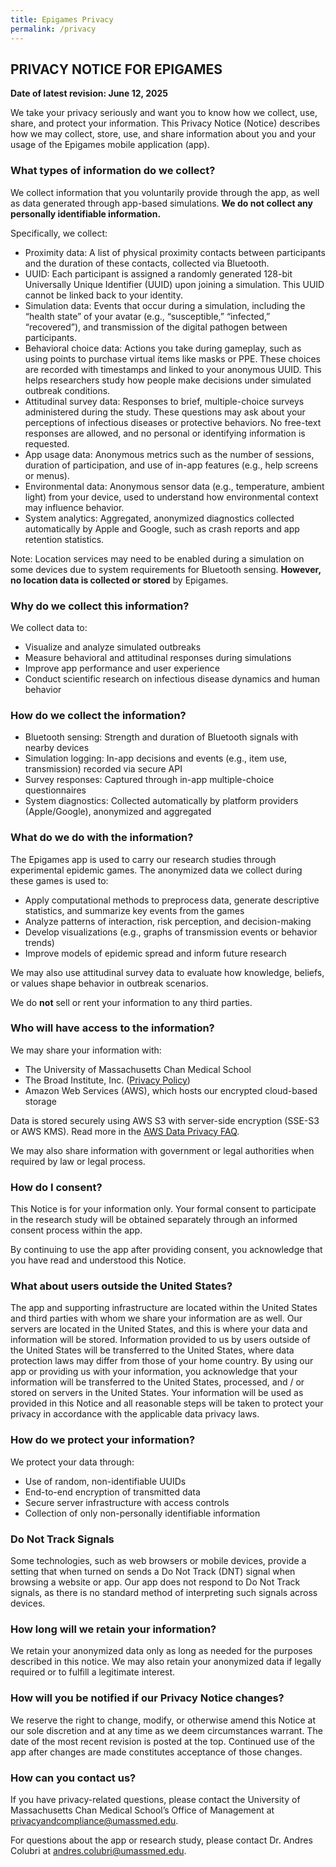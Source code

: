 ```yaml
---
title: Epigames Privacy
permalink: /privacy
---
```


## PRIVACY NOTICE FOR EPIGAMES

**Date of latest revision: June 12, 2025**

We take your privacy seriously and want you to know how we collect, use, share, and protect your information. This Privacy Notice (Notice) describes how we may collect, store, use, and share information about you and your usage of the Epigames mobile application (app).

### What types of information do we collect?

We collect information that you voluntarily provide through the app, as well as data generated through app-based simulations. **We do not collect any personally identifiable information.**

Specifically, we collect:
- Proximity data: A list of physical proximity contacts between participants and the duration of these contacts, collected via Bluetooth.
- UUID: Each participant is assigned a randomly generated 128-bit Universally Unique Identifier (UUID) upon joining a simulation. This UUID cannot be linked back to your identity.
- Simulation data: Events that occur during a simulation, including the “health state” of your avatar (e.g., “susceptible,” “infected,” “recovered”), and transmission of the digital pathogen between participants.
- Behavioral choice data: Actions you take during gameplay, such as using points to purchase virtual items like masks or PPE. These choices are recorded with timestamps and linked to your anonymous UUID. This helps researchers study how people make decisions under simulated outbreak conditions.
- Attitudinal survey data: Responses to brief, multiple-choice surveys administered during the study. These questions may ask about your perceptions of infectious diseases or protective behaviors. No free-text responses are allowed, and no personal or identifying information is requested.
- App usage data: Anonymous metrics such as the number of sessions, duration of participation, and use of in-app features (e.g., help screens or menus).
- Environmental data: Anonymous sensor data (e.g., temperature, ambient light) from your device, used to understand how environmental context may influence behavior.
- System analytics: Aggregated, anonymized diagnostics collected automatically by Apple and Google, such as crash reports and app retention statistics.

Note: Location services may need to be enabled during a simulation on some devices due to system requirements for Bluetooth sensing. **However, no location data is collected or stored** by Epigames.

### Why do we collect this information?

We collect data to:

- Visualize and analyze simulated outbreaks
- Measure behavioral and attitudinal responses during simulations
- Improve app performance and user experience
- Conduct scientific research on infectious disease dynamics and human behavior

### How do we collect the information?

- Bluetooth sensing: Strength and duration of Bluetooth signals with nearby devices
- Simulation logging: In-app decisions and events (e.g., item use, transmission) recorded via secure API
- Survey responses: Captured through in-app multiple-choice questionnaires
- System diagnostics: Collected automatically by platform providers (Apple/Google), anonymized and aggregated

### What do we do with the information?

The Epigames app is used to carry our research studies through experimental epidemic games. The anonymized data we collect during these games is used to:

- Apply computational methods to preprocess data, generate descriptive statistics, and summarize key events from the games
- Analyze patterns of interaction, risk perception, and decision-making
- Develop visualizations (e.g., graphs of transmission events or behavior trends)
- Improve models of epidemic spread and inform future research

We may also use attitudinal survey data to evaluate how knowledge, beliefs, or values shape behavior in outbreak scenarios.

We do **not** sell or rent your information to any third parties.

### Who will have access to the information?

We may share your information with:
- The University of Massachusetts Chan Medical School
- The Broad Institute, Inc. ([Privacy Policy](https://www.broadinstitute.org/contact-us/privacy-policy-broad-institute-website))
- Amazon Web Services (AWS), which hosts our encrypted cloud-based storage

Data is stored securely using AWS S3 with server-side encryption (SSE-S3 or AWS KMS). Read more in the [AWS Data Privacy FAQ](https://aws.amazon.com/compliance/data-privacy-faq/).

We may also share information with government or legal authorities when required by law or legal process.

### How do I consent?

This Notice is for your information only. Your formal consent to participate in the research study will be obtained separately through an informed consent process within the app.

By continuing to use the app after providing consent, you acknowledge that you have read and understood this Notice.

### What about users outside the United States?

The app and supporting infrastructure are located within the United States and third parties with whom we share your information are as well. Our servers are located in the United States, and this is where your data and information will be stored. Information provided to us by users outside of the United States will be transferred to the United States, where data protection laws may differ from those of your home country. By using our app or providing us with your information, you acknowledge that your information will be transferred to the United States, processed, and / or stored on servers in the United States. Your information will be used as provided in this Notice and all reasonable steps will be taken to protect your privacy in accordance with the applicable data privacy laws.

### How do we protect your information?

We protect your data through:

- Use of random, non-identifiable UUIDs
- End-to-end encryption of transmitted data
- Secure server infrastructure with access controls
- Collection of only non-personally identifiable information

### Do Not Track Signals

Some technologies, such as web browsers or mobile devices, provide a setting that when turned on sends a Do Not Track (DNT) signal when browsing a website or app. Our app does not respond to Do Not Track signals, as there is no standard method of interpreting such signals across devices.

### How long will we retain your information?

We retain your anonymized data only as long as needed for the purposes described in this notice. We may also retain your anonymized data if legally required or to fulfill a legitimate interest.

### How will you be notified if our Privacy Notice changes?

We reserve the right to change, modify, or otherwise amend this Notice at our sole discretion and at any time as we deem circumstances warrant. The date of the most recent revision is posted at the top. Continued use of the app after changes are made constitutes acceptance of those changes.

### How can you contact us?

If you have privacy-related questions, please contact the University of Massachusetts Chan Medical School’s Office of Management at [privacyandcompliance@umassmed.edu](mailto:privacyandcompliance@umassmed.edu).

For questions about the app or research study, please contact Dr. Andres Colubri at [andres.colubri@umassmed.edu](mailto:andres.colubri@umassmed.edu).